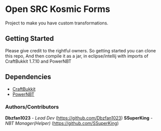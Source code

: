 # Open SRC Kosmic Forms
Project to make you have custom transformations.

## Getting Started
Please give credit to the rightful owners. So getting started you can clone this repo,
And then compile it as a jar, in eclipse/intellij with imports of CraftBukkit 1.7.10 and PowerNBT

## Dependencies
* [CraftBukkit](https://www.google.com/url?q=https://www.dropbox.com/s/y0ok7i7x4hxuay1/craftbukkit-1.7.10-R0.1-20140808.005431-8.jar?dl%3D0&sa=D&source=hangouts&ust=1546290773742000&usg=AFQjCNHEQFE9khnvEqbHy6FWwSruwPFfWg)
* [PowerNBT](https://www.spigotmc.org/resources/powernbt.9098/)

### Authors/Contributors
**Dbzfan1023** - *Lead Dev* (https://github.com/Dbzfan1023)
**SSuperKing** - *NBT Manager(Helper)* (https://github.com/SSuperKing)
